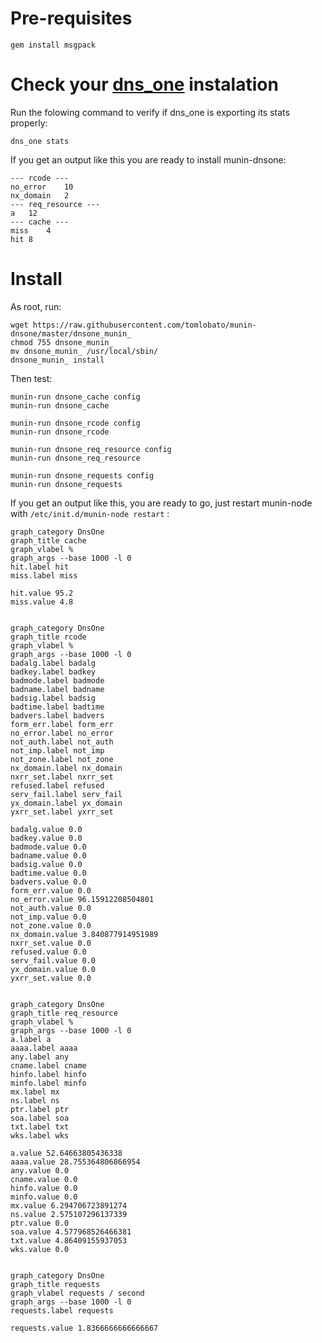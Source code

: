 # Pre-requisites

```
gem install msgpack
```

# Check your [dns_one](https://github.com/tomlobato/dns_one) instalation

Run the folowing command to verify if dns_one is exporting its stats properly:

```
dns_one stats
```

If you get an output like this you are ready to install munin-dnsone:

```
--- rcode ---
no_error	10
nx_domain	2
--- req_resource ---
a	12
--- cache ---
miss	4
hit	8
```

# Install

As root, run:

```
wget https://raw.githubusercontent.com/tomlobato/munin-dnsone/master/dnsone_munin_
chmod 755 dnsone_munin_
mv dnsone_munin_ /usr/local/sbin/
dnsone_munin_ install
```

Then test:

```
munin-run dnsone_cache config
munin-run dnsone_cache

munin-run dnsone_rcode config
munin-run dnsone_rcode

munin-run dnsone_req_resource config
munin-run dnsone_req_resource

munin-run dnsone_requests config
munin-run dnsone_requests
```

If you get an output like this, you are ready to go, just restart munin-node with ```/etc/init.d/munin-node restart```
:

```
graph_category DnsOne
graph_title cache
graph_vlabel %
graph_args --base 1000 -l 0
hit.label hit
miss.label miss

hit.value 95.2
miss.value 4.8


graph_category DnsOne
graph_title rcode
graph_vlabel %
graph_args --base 1000 -l 0
badalg.label badalg
badkey.label badkey
badmode.label badmode
badname.label badname
badsig.label badsig
badtime.label badtime
badvers.label badvers
form_err.label form_err
no_error.label no_error
not_auth.label not_auth
not_imp.label not_imp
not_zone.label not_zone
nx_domain.label nx_domain
nxrr_set.label nxrr_set
refused.label refused
serv_fail.label serv_fail
yx_domain.label yx_domain
yxrr_set.label yxrr_set

badalg.value 0.0
badkey.value 0.0
badmode.value 0.0
badname.value 0.0
badsig.value 0.0
badtime.value 0.0
badvers.value 0.0
form_err.value 0.0
no_error.value 96.15912208504801
not_auth.value 0.0
not_imp.value 0.0
not_zone.value 0.0
nx_domain.value 3.840877914951989
nxrr_set.value 0.0
refused.value 0.0
serv_fail.value 0.0
yx_domain.value 0.0
yxrr_set.value 0.0


graph_category DnsOne
graph_title req_resource
graph_vlabel %
graph_args --base 1000 -l 0
a.label a
aaaa.label aaaa
any.label any
cname.label cname
hinfo.label hinfo
minfo.label minfo
mx.label mx
ns.label ns
ptr.label ptr
soa.label soa
txt.label txt
wks.label wks

a.value 52.64663805436338
aaaa.value 28.755364806866954
any.value 0.0
cname.value 0.0
hinfo.value 0.0
minfo.value 0.0
mx.value 6.294706723891274
ns.value 2.575107296137339
ptr.value 0.0
soa.value 4.577968526466381
txt.value 4.86409155937053
wks.value 0.0


graph_category DnsOne
graph_title requests
graph_vlabel requests / second
graph_args --base 1000 -l 0
requests.label requests

requests.value 1.8366666666666667

```


